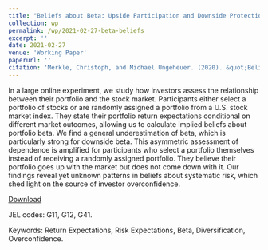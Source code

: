 ```yaml
---
title: "Beliefs about Beta: Upside Participation and Downside Protection"
collection: wp
permalink: /wp/2021-02-27-beta-beliefs
excerpt: ''
date: 2021-02-27
venue: 'Working Paper' 
paperurl: ''
citation: 'Merkle, Christoph, and Michael Ungeheuer. (2020). &quot;Beliefs about Beta: Upside Participation and Downside Protection.&quot; <i>Working Paper</i>.'
---
```

In a large online experiment, we study how investors assess the relationship between their portfolio and the stock market. Participants either select a portfolio of stocks or are randomly assigned a portfolio from a U.S. stock market index. They state their portfolio return expectations conditional on different market outcomes, allowing us to calculate implied beliefs about portfolio beta. We find a general underestimation of beta, which is particularly strong for downside beta. This asymmetric assessment of dependence is amplified for participants who select a portfolio themselves instead of receiving a randomly assigned portfolio. They believe their portfolio goes up with the market but does not come down with it. Our findings reveal yet unknown patterns in beliefs about systematic risk, which shed light on the source of investor overconfidence.

[Download](https://ssrn.com/abstract=3794224)

JEL codes: G11, G12, G41.

Keywords: Return Expectations, Risk Expectations, Beta, Diversification, Overconfidence.

